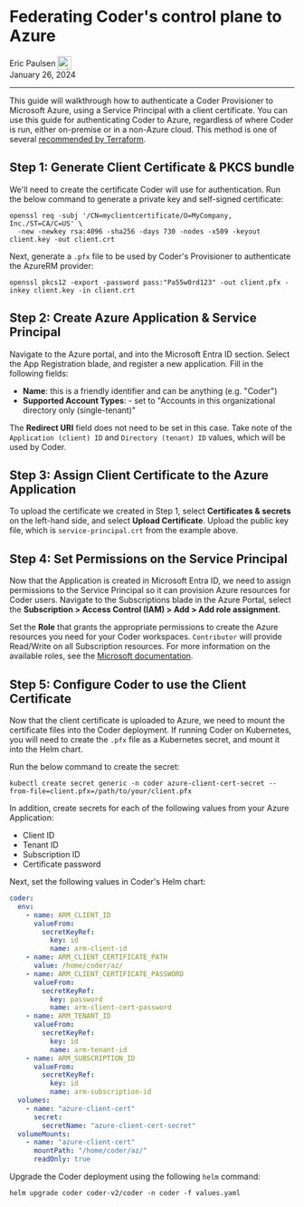 # Federating Coder's control plane to Azure

<div>
  <a href="https://github.com/ericpaulsen" style="text-decoration: none; color: inherit;">
    <span style="vertical-align:middle;">Eric Paulsen</span>
    <img src="https://github.com/ericpaulsen.png" alt="ericpaulsen" width="24px" height="24px" style="vertical-align:middle; margin: 0px;"/>
  </a>
</div>
January 26, 2024

---

This guide will walkthrough how to authenticate a Coder Provisioner to Microsoft
Azure, using a Service Principal with a client certificate. You can use this
guide for authenticating Coder to Azure, regardless of where Coder is run,
either on-premise or in a non-Azure cloud. This method is one of several
[recommended by Terraform](https://registry.terraform.io/providers/hashicorp/azurerm/latest/docs#authenticating-to-azure).

## Step 1: Generate Client Certificate & PKCS bundle

We'll need to create the certificate Coder will use for authentication. Run the
below command to generate a private key and self-signed certificate:

```console
openssl req -subj '/CN=myclientcertificate/O=MyCompany, Inc./ST=CA/C=US' \
  -new -newkey rsa:4096 -sha256 -days 730 -nodes -x509 -keyout client.key -out client.crt
```

Next, generate a `.pfx` file to be used by Coder's Provisioner to authenticate
the AzureRM provider:

```console
openssl pkcs12 -export -password pass:"Pa55w0rd123" -out client.pfx -inkey client.key -in client.crt
```

## Step 2: Create Azure Application & Service Principal

Navigate to the Azure portal, and into the Microsoft Entra ID section. Select
the App Registration blade, and register a new application. Fill in the
following fields:

- **Name**: this is a friendly identifier and can be anything (e.g. "Coder")
- **Supported Account Types**: - set to "Accounts in this organizational
  directory only (single-tenant)"

The **Redirect URI** field does not need to be set in this case. Take note of
the `Application (client) ID` and `Directory (tenant) ID` values, which will be
used by Coder.

## Step 3: Assign Client Certificate to the Azure Application

To upload the certificate we created in Step 1, select **Certificates &
secrets** on the left-hand side, and select **Upload Certificate**. Upload the
public key file, which is `service-principal.crt` from the example above.

## Step 4: Set Permissions on the Service Principal

Now that the Application is created in Microsoft Entra ID, we need to assign
permissions to the Service Principal so it can provision Azure resources for
Coder users. Navigate to the Subscriptions blade in the Azure Portal, select the
**Subscription > Access Control (IAM) > Add > Add role assignment**.

Set the **Role** that grants the appropriate permissions to create the Azure
resources you need for your Coder workspaces. `Contributor` will provide
Read/Write on all Subscription resources. For more information on the available
roles, see the
[Microsoft documentation](https://learn.microsoft.com/en-us/azure/role-based-access-control/built-in-roles).

## Step 5: Configure Coder to use the Client Certificate

Now that the client certificate is uploaded to Azure, we need to mount the
certificate files into the Coder deployment. If running Coder on Kubernetes, you
will need to create the `.pfx` file as a Kubernetes secret, and mount it into
the Helm chart.

Run the below command to create the secret:

```console
kubectl create secret generic -n coder azure-client-cert-secret --from-file=client.pfx=/path/to/your/client.pfx
```

In addition, create secrets for each of the following values from your Azure
Application:

- Client ID
- Tenant ID
- Subscription ID
- Certificate password

Next, set the following values in Coder's Helm chart:

```yaml
coder:
  env:
    - name: ARM_CLIENT_ID
      valueFrom:
        secretKeyRef:
          key: id
          name: arm-client-id
    - name: ARM_CLIENT_CERTIFICATE_PATH
      value: /home/coder/az/
    - name: ARM_CLIENT_CERTIFICATE_PASSWORD
      valueFrom:
        secretKeyRef:
          key: password
          name: arm-client-cert-password
    - name: ARM_TENANT_ID
      valueFrom:
        secretKeyRef:
          key: id
          name: arm-tenant-id
    - name: ARM_SUBSCRIPTION_ID
      valueFrom:
        secretKeyRef:
          key: id
          name: arm-subscription-id
  volumes:
    - name: "azure-client-cert"
      secret:
        secretName: "azure-client-cert-secret"
  volumeMounts:
    - name: "azure-client-cert"
      mountPath: "/home/coder/az/"
      readOnly: true
```

Upgrade the Coder deployment using the following `helm` command:

```console
helm upgrade coder coder-v2/coder -n coder -f values.yaml
```
